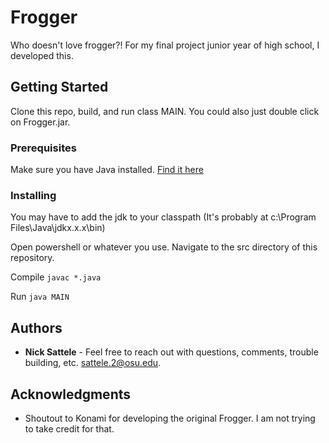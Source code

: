 # Frogger

Who doesn't love frogger?! For my final project junior year of high school, I developed this.

## Getting Started

Clone this repo, build, and run class MAIN. You could also just double click on Frogger.jar.

### Prerequisites

Make sure you have Java installed. [Find it here](https://java.com/en/ "Java")

### Installing

You may have to add the jdk to your classpath (It's probably at c:\Program Files\Java\jdkx.x.x\bin)

Open powershell or whatever you use. Navigate to the src directory of this repository.

Compile `javac *.java`

Run `java MAIN`

## Authors

* **Nick Sattele** - Feel free to reach out with questions, comments, trouble building, etc. sattele.2@osu.edu.

## Acknowledgments

* Shoutout to Konami for developing the original Frogger. I am not trying to take credit for that.
